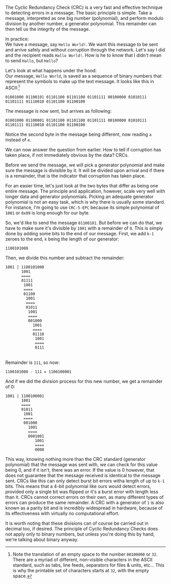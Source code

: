 The Cyclic Redundancy Check (CRC) is a very fast and effective technique to detecting errors in a message.
The basic principle is simple. Take a message, interpreted as one big number (polynomial), and perform
modulo division by another number, a generator polynomial. This remainder can then tell us the integrity
of the message.

In practice:
\
We have a message, say `Hello World!`. We want this message to be sent and arrive safely and without corruption
through the network. Let's say I did and the recipient reads `Hallo World!`. How is he to know that I didn't
mean to send `Hallo`, but `Hello`?

Let's look at what happens under the hood:
\
Our message, `Hello World`, is saved as a sequence of binary numbers that represent the symbols to make
up the text message. It looks like this in ASCII:[^1]
```
01001000 01100101 01101100 01101100 01101111 00100000 01010111 01101111 01110010 01101100 01100100
```

The message is now sent, but arrives as following:
```
01001000 01100001 01101100 01101100 01101111 00100000 01010111 01101111 01110010 01101100 01100100
```
Notice the second byte in the message being different, now reading `a` instead of `e`.

We can now answer the question from earlier. How to tell if corruption has taken place, if not immediately
obvious by the data? CRCs.

Before we send the message, we will pick a generator polynomial and make sure the message is divisible by it.
It will be divided upon arrival and if there is a remainder, that is the indicator that corruption has taken
place.

For an easier time, let's just look at the two bytes that differ as being one entire message. The principle
and application, however, scale very well with longer data and generator polynomials. Picking an adequate
generator polynomial is not an easy task, which is why there is usually some standard. For instance,
I'm going to use `CRC-5-EPC` because its simple polynomial of `1001` or `0x09` is long enough for our byte.

So, we'd like to send the message `01100101`. But before we can do that, we have to make sure it's divisible
by `1001` with a remainder of `0`. This is simply done by adding some bits to the end of our message. First,
we add `k-1` zeroes to the end, `k` being the length of our generator:
```
1100101000
```
Then, we divide this number and subtract the remainder:
```
1001 | 1100101000
       1001
       ====
       01111
        1001
        ====
        01100
         1001
         ====
         01011
          1001
          ====
          001000
            1001
            ====
            01110
             1001
             ====
             0111
```
\
Remainder is `111`, so now:
```
1100101000 - 111 = 1100100001
```

And if we did the division process for this new number, we get a remainder of 0:
```
1001 | 1100100001
       1001
       ====
       01011
        1001
        ====
        001000
          1001
          ====
          0001001
             1001
             ====
             0000

```

This way, knowing nothing more than the CRC standard (generator polynomial) that the message was sent with,
we can check for this value being 0, and if it isn't, there was an error. If the value is 0 however, that
does not guarantee that the message received is identical to the message sent. CRCs like this can only detect
burst bit errors witha length of up to `k-1` bits. This means that a 4-bit polynomial like ours would detect
errors, provided only a single bit was flipped or it's a burst error with length less than it. CRCs cannot
correct errors on their own, as many different types of errors can produce the same remainder. A CRC with a
generator of `1` is also known as a parity bit and is incredibly widespread in hardware, because of its
effectiveness with virtually no computational effort.

It is worth noting that these divisions can of course be carried out in decimal too, if desired. The principle
of Cyclic Redundancy Checks does not apply only to binary numbers, but unless you're doing this by hand, we're
talking about binary anyway.

[^1]: Note the translation of an empty space to the number `00100000` or `32`. There are a myriad of different,
non-visible characters in the ASCII standard, such as tabs, line feeds, separators for files & units, etc...
This is why the printable set of characters starts at `32`, with the empty space.
